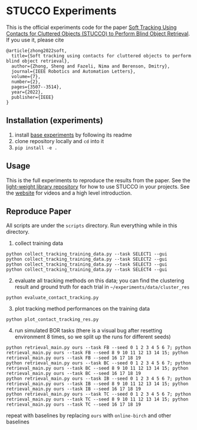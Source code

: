 # STUCCO Experiments

This is the official experiments code for the paper [Soft Tracking Using Contacts for Cluttered Objects (STUCCO) to Perform Blind Object Retrieval](https://ieeexplore.ieee.org/document/9696372).
If you use it, please cite

```
@article{zhong2022soft,
  title={Soft tracking using contacts for cluttered objects to perform blind object retrieval},
  author={Zhong, Sheng and Fazeli, Nima and Berenson, Dmitry},
  journal={IEEE Robotics and Automation Letters},
  volume={7},
  number={2},
  pages={3507--3514},
  year={2022},
  publisher={IEEE}
}
```

## Installation (experiments)

1. install [base experiments](https://github.com/UM-ARM-Lab/base_experiments) by following its readme
2. clone repository locally and `cd` into it
3. `pip install -e .`

## Usage
This is the full experiments to reproduce the results from the paper.
See the [light-weight library repository](https://github.com/UM-ARM-Lab/stucco) for how to use STUCCO
in your projects. 
See the [website](https://johnsonzhong.me/projects/stucco/) for videos and a high level introduction.


## Reproduce Paper
All scripts are under the `scripts` directory. Run everything while in this directory. 

1. collect training data

```shell
python collect_tracking_training_data.py --task SELECT1 --gui
python collect_tracking_training_data.py --task SELECT2 --gui
python collect_tracking_training_data.py --task SELECT3 --gui
python collect_tracking_training_data.py --task SELECT4 --gui
```

2. evaluate all tracking methods on this data; you can find the clustering result and ground truth for each trial
   in `~/experiments/data/cluster_res`

```shell
python evaluate_contact_tracking.py
```

3. plot tracking method performances on the training data

```shell
python plot_contact_tracking_res.py
```

4. run simulated BOR tasks (there is a visual bug after resetting environment 8 times, so we split up the runs for
   different seeds)

```shell
python retrieval_main.py ours --task FB --seed 0 1 2 3 4 5 6 7; python retrieval_main.py ours --task FB --seed 8 9 10 11 12 13 14 15; python retrieval_main.py ours --task FB --seed 16 17 18 19
python retrieval_main.py ours --task BC --seed 0 1 2 3 4 5 6 7; python retrieval_main.py ours --task BC --seed 8 9 10 11 12 13 14 15; python retrieval_main.py ours --task BC --seed 16 17 18 19
python retrieval_main.py ours --task IB --seed 0 1 2 3 4 5 6 7; python retrieval_main.py ours --task IB --seed 8 9 10 11 12 13 14 15; python retrieval_main.py ours --task IB --seed 16 17 18 19
python retrieval_main.py ours --task TC --seed 0 1 2 3 4 5 6 7; python retrieval_main.py ours --task TC --seed 8 9 10 11 12 13 14 15; python retrieval_main.py ours --task TC --seed 16 17 18 19
```

repeat with baselines by replacing `ours` with `online-birch` and other baselines

